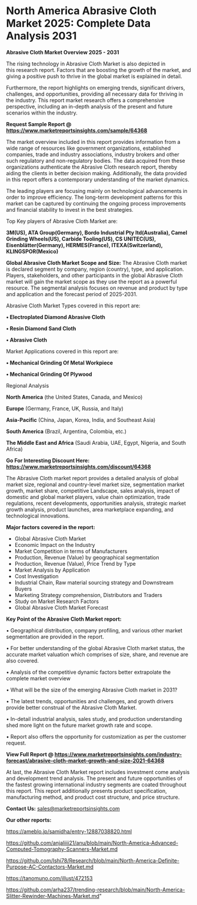 # North America Abrasive Cloth Market 2025: Complete Data Analysis 2031

<Strong> Abrasive Cloth Market Overview 2025 - 2031</strong>

The rising technology in Abrasive Cloth Market is also depicted in this research report. Factors that are boosting the growth of the market, and giving a positive push to thrive in the global market is explained in detail.

Furthermore, the report highlights on emerging trends, significant drivers, challenges, and opportunities, providing all necessary data for thriving in the industry. This report market research offers a comprehensive perspective, including an in-depth analysis of the present and future scenarios within the industry.

<strong>Request Sample Report @ <a href=https://www.marketreportsinsights.com/sample/64368>https://www.marketreportsinsights.com/sample/64368</a></strong>

The market overview included in this report provides information from a wide range of resources like government organizations, established companies, trade and industry associations, industry brokers and other such regulatory and non-regulatory bodies. The data acquired from these organizations authenticate the Abrasive Cloth research report, thereby aiding the clients in better decision making. Additionally, the data provided in this report offers a contemporary understanding of the market dynamics.

The leading players are focusing mainly on technological advancements in order to improve efficiency. The long-term development patterns for this market can be captured by continuing the ongoing process improvements and financial stability to invest in the best strategies.

Top Key players of Abrasive Cloth Market are:

<strong>3M(US), ATA Group(Germany), Bordo Industrial Pty ltd(Australia), Camel Grinding Wheels(US), Carbide Tooling(US), CS UNITEC(US), Eisenblätter(Germany), HERMES(France), ITEXA(Switzerland), KLINGSPOR(Mexico)</strong>

<strong><b>Global Abrasive Cloth Market Scope and Size:</b></strong>
The Abrasive Cloth market is declared segment by company, region (country), type, and application. Players, stakeholders, and other participants in the global Abrasive Cloth market will gain the market scope as they use the report as a powerful resource. The segmental analysis focuses on revenue and product by type and application and the forecast period of 2025-2031.

Abrasive Cloth Market Types covered in this report are:

<strong>• Electroplated Diamond Abrasive Cloth

• Resin Diamond Sand Cloth

• Abrasive Cloth</strong>

Market Applications covered in this report are:

<strong>• Mechanical Grinding Of Metal Workpiece

• Mechanical Grinding Of Plywood</strong> 

Regional Analysis

<strong>North America</strong> (the United States, Canada, and Mexico)

<strong>Europe</strong> (Germany, France, UK, Russia, and Italy)

<strong>Asia-Pacific</strong> (China, Japan, Korea, India, and Southeast Asia)

<strong>South America</strong> (Brazil, Argentina, Colombia, etc.)

<strong>The Middle East and Africa</strong> (Saudi Arabia, UAE, Egypt, Nigeria, and South Africa)

<strong>Go For Interesting Discount Here: <a href=https://www.marketreportsinsights.com/discount/64368>https://www.marketreportsinsights.com/discount/64368</a></strong>

The Abrasive Cloth market report provides a detailed analysis of global market size, regional and country-level market size, segmentation market growth, market share, competitive Landscape, sales analysis, impact of domestic and global market players, value chain optimization, trade regulations, recent developments, opportunities analysis, strategic market growth analysis, product launches, area marketplace expanding, and technological innovations.

<strong><b>Major factors covered in the report:</b></strong>
<ul>
  <li>Global Abrasive Cloth Market </li>
  <li>Economic Impact on the Industry</li>
  <li>Market Competition in terms of Manufacturers</li>
  <li>Production, Revenue (Value) by geographical segmentation</li>
  <li>Production, Revenue (Value), Price Trend by Type</li>
  <li>Market Analysis by Application</li>
  <li>Cost Investigation</li>
  <li>Industrial Chain, Raw material sourcing strategy and Downstream Buyers</li>
  <li>Marketing Strategy comprehension, Distributors and Traders</li>
  <li>Study on Market Research Factors</li>
  <li>Global Abrasive Cloth Market Forecast</li>
</ul>

<strong><b>Key Point of the Abrasive Cloth Market report:</b></strong>

• Geographical distribution, company profiling, and various other market segmentation are provided in the report.

• For better understanding of the global Abrasive Cloth market status, the accurate market valuation which comprises of size, share, and revenue are also covered.

• Analysis of the competitive dynamic factors better extrapolate the complete market overview

• What will be the size of the emerging Abrasive Cloth market in 2031?

• The latest trends, opportunities and challenges, and growth drivers provide better construal of the Abrasive Cloth Market.

• In-detail industrial analysis, sales study, and production understanding shed more light on the future market growth rate and scope.

• Report also offers the opportunity for customization as per the customer request.

<strong><b>View Full Report @ <a href=https://www.marketreportsinsights.com/industry-forecast/abrasive-cloth-market-growth-and-size-2021-64368>https://www.marketreportsinsights.com/industry-forecast/abrasive-cloth-market-growth-and-size-2021-64368</a></b></strong>


At last, the Abrasive Cloth Market report includes investment come analysis and development trend analysis. The present and future opportunities of the fastest growing international industry segments are coated throughout this report. This report additionally presents product specification, manufacturing method, and product cost structure, and price structure.

<strong>Contact Us:</strong>
sales@marketreportsinsights.com

<strong>Our other reports:</strong>

<a href=https://ameblo.jp/samidha/entry-12887038820.html>https://ameblo.jp/samidha/entry-12887038820.html</a>

<a href=https://github.com/anjaliiii21/anu/blob/main/North-America-Advanced-Computed-Tomography-Scanners-Market.md>https://github.com/anjaliiii21/anu/blob/main/North-America-Advanced-Computed-Tomography-Scanners-Market.md</a>

<a href=https://github.com/Ishi78/Research/blob/main/North-America-Definite-Purpose-AC-Contactors-Market.md>https://github.com/Ishi78/Research/blob/main/North-America-Definite-Purpose-AC-Contactors-Market.md</a>

<a href=https://tanomuno.com/illust/472153>https://tanomuno.com/illust/472153</a>

<a href=https://github.com/arha237/trending-research/blob/main/North-America-Slitter-Rewinder-Machines-Market.md>https://github.com/arha237/trending-research/blob/main/North-America-Slitter-Rewinder-Machines-Market.md</a>"
